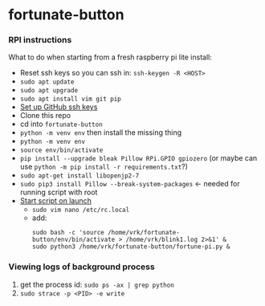 # fortunate-button

### RPI instructions

What to do when starting from a fresh raspberry pi lite install:

- Reset ssh keys so you can ssh in: `ssh-keygen -R <HOST>`
- `sudo apt update`
- `sudo apt upgrade`
- `sudo apt install vim git pip`
- [Set up GitHub ssh keys](https://gist.github.com/xirixiz/b6b0c6f4917ce17a90e00f9b60566278)
- Clone this repo
- cd into `fortunate-button`
- `python -m venv env` then install the missing thing
- `python -m venv env`
- `source env/bin/activate`
- `pip install --upgrade bleak Pillow RPi.GPIO gpiozero` (or maybe can use `python -m pip install -r requirements.txt`?)
- `sudo apt-get install libopenjp2-7`
- `sudo pip3 install Pillow --break-system-packages` <- needed for running script with root
- [Start script on launch](https://learn.sparkfun.com/tutorials/how-to-run-a-raspberry-pi-program-on-startup#method-1-rclocal)
  - `sudo vim nano /etc/rc.local`
  - add:
    ```
    sudo bash -c 'source /home/vrk/fortunate-button/env/bin/activate > /home/vrk/blink1.log 2>&1' &
    sudo python3 /home/vrk/fortunate-button/fortune-pi.py &
    ```

### Viewing logs of background process

1. get the process id: `sudo ps -ax | grep python`
2. `sudo strace -p <PID> -e write`

